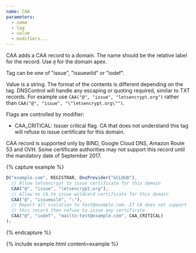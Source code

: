 ```yaml
---
name: CAA
parameters:
  - name
  - tag
  - value
  - modifiers...
---
```


CAA adds a CAA record to a domain. The name should be the relative label for the record. Use `@` for the domain apex.

Tag can be one of "issue", "issuewild" or "iodef".

Value is a string. The format of the contents is different depending on the tag.  DNSControl will handle any escaping or quoting required, similar to TXT records.  For example use `CAA("@", "issue", "letsencrypt.org")` rather than `CAA("@", "issue", "\"letsencrypt.org\"")`.

Flags are controlled by modifier:

- CAA_CRITICAL: Issuer critical flag. CA that does not understand this tag will refuse to issue certificate for this domain.

CAA record is supported only by BIND, Google Cloud DNS, Amazon Route 53 and OVH. Some certificate authorities may not support this record until the mandatory date of September 2017.

{% capture example %}
```js
D("example.com", REGISTRAR, DnsProvider("GCLOUD"),
  // Allow letsencrypt to issue certificate for this domain
  CAA("@", "issue", "letsencrypt.org"),
  // Allow no CA to issue wildcard certificate for this domain
  CAA("@", "issuewild", ";"),
  // Report all violation to test@example.com. If CA does not support
  // this record then refuse to issue any certificate
  CAA("@", "iodef", "mailto:test@example.com", CAA_CRITICAL)
);
```
{% endcapture %}

{% include example.html content=example %}
